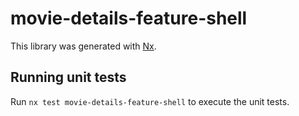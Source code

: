 # movie-details-feature-shell

This library was generated with [Nx](https://nx.dev).

## Running unit tests

Run `nx test movie-details-feature-shell` to execute the unit tests.
